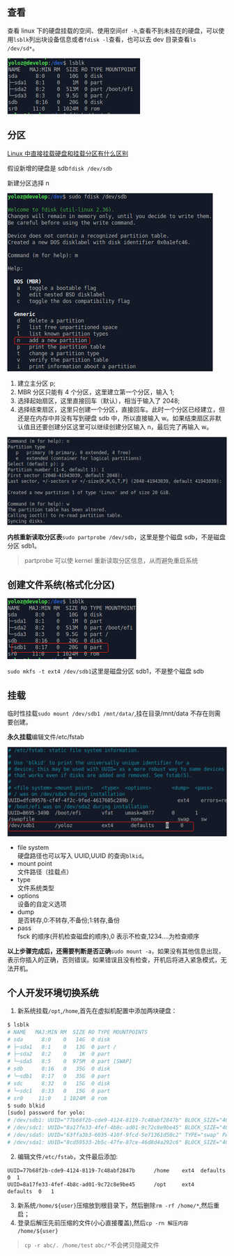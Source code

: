 ## 查看

查看 linux 下的硬盘挂载的空间、使用空间`df -h`,查看不到未挂在的硬盘，可以使用`lsblk`列出块设备信息或者`fdisk -l`查看，也可以去 dev 目录查看`ls /dev/sd*`。

![disk2](/docs/linux/disk2.png)

## 分区

[Linux 中直接挂载硬盘和挂载分区有什么区别](https://blog.csdn.net/wanglei9876/article/details/46968279/)

假设新增的硬盘是 sdb`fdisk /dev/sdb`

新建分区选择 n

![disk1](/docs/linux/disk1.png)

1. 建立主分区 p;
2. MBR 分区只能有 4 个分区，这里建立第一个分区，输入 1;
3. 选择起始扇区，这里直接回车（默认），相当于输入了 2048;
4. 选择结束扇区，这里只创建一个分区，直接回车。此时一个分区已经建立，但还是在内存中并没有写到硬盘 sdb 中，所以直接输入 w。如果结束扇区非默认值且还要创建分区这里可以继续创建分区输入 n，最后完了再输入 w。

![disk3](/docs/linux/disk3.png)

**内核重新读取分区表**`sudo partprobe /dev/sdb`，这里是整个磁盘 sdb，不是磁盘分区 sdb1。

> partprobe 可以使 kernel 重新读取分区信息，从而避免重启系统

## 创建文件系统(格式化分区)

![disk4](/docs/linux/disk4.png)

`sudo mkfs -t ext4 /dev/sdb1`这里是磁盘分区 sdb1，不是整个磁盘 sdb

## 挂载

临时性挂载`sudo mount /dev/sdb1 /mnt/data/`,挂在目录/mnt/data 不存在则需要创建。

**永久挂载**编辑文件/etc/fstab

![disk5](/docs/linux/disk5.png)

- file system  
  硬盘路径也可以写入 UUID,UUID 的查询`blkid`。
- mount point  
  文件路径（挂载点）
- type  
  文件系统类型
- options  
  设备的自定义选项
- dump  
  是否转存,0:不转存,不备份;1:转存,备份
- pass  
  fsck 的顺序(开机检查磁盘的顺序),0 表示不检查,1234....为检查顺序

**以上步骤完成后，还需要判断是否正确**`sudo mount -a`，如果没有其他信息出现，表示你插入的正确，否则错误。如果错误且没有检查，开机后将进入紧急模式，无法开机。

## 个人开发环境切换系统

1. 新系统挂载`/opt`,`/home`,首先在虚拟机配置中添加两块硬盘：

```bash
$ lsblk
# NAME   MAJ:MIN RM  SIZE RO TYPE MOUNTPOINTS
# sda      8:0    0   14G  0 disk
# ├─sda1   8:1    0   13G  0 part /
# ├─sda2   8:2    0    1K  0 part
# └─sda5   8:5    0  975M  0 part [SWAP]
# sdb      8:16   0   35G  0 disk
# └─sdb1   8:17   0   35G  0 part
# sdc      8:32   0   15G  0 disk
# └─sdc1   8:33   0   15G  0 part
# sr0     11:0    1 1024M  0 rom
$ sudo blkid
[sudo] password for yolo:
# /dev/sdb1: UUID="77b68f2b-cde9-4124-8119-7c48abf2847b" BLOCK_SIZE="4096" TYPE="ext4" PARTUUID="6a85efb1-01"
# /dev/sdc1: UUID="8a17fe33-4fef-4b8c-ad01-9c72c8e9be45" BLOCK_SIZE="4096" TYPE="ext4" PARTUUID="d04b9b18-01"
# /dev/sda5: UUID="63ffa3b3-6035-410f-9fcd-5e71361d50c2" TYPE="swap" PARTUUID="cfd4ab9f-05"
# /dev/sda1: UUID="8cd59533-2b5c-47fe-87ce-46d8d4a292c6" BLOCK_SIZE="4096" TYPE="ext4" PARTUUID="cfd4ab9f-01"
```

2. 编辑文件`/etc/fstab`，文件最后添加:

```log
UUID=77b68f2b-cde9-4124-8119-7c48abf2847b      /home    ext4  defaults   0  1
UUID=8a17fe33-4fef-4b8c-ad01-9c72c8e9be45      /opt     ext4   defaults  0   1
```

3. 新系统`/home/${user}`压缩放到根目录下，然后删除`rm -rf /home/*`,然后重启；
4. 登录后解压先前压缩的文件(小心直接覆盖),然后`cp -rn 解压内容  /home/${user}`

> `cp -r abc/. /home/test` `abc/*`不会拷贝隐藏文件
